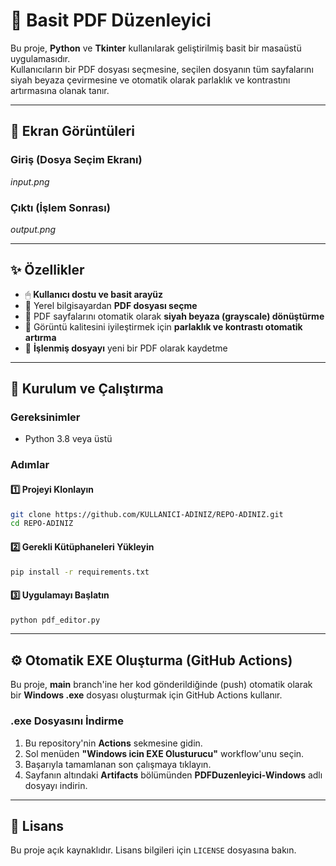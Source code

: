 # 📝 Basit PDF Düzenleyici

Bu proje, **Python** ve **Tkinter** kullanılarak geliştirilmiş basit bir masaüstü uygulamasıdır.  
Kullanıcıların bir PDF dosyası seçmesine, seçilen dosyanın tüm sayfalarını siyah beyaza çevirmesine ve otomatik olarak parlaklık ve kontrastını artırmasına olanak tanır.

---

## 📸 Ekran Görüntüleri

### Giriş (Dosya Seçim Ekranı)
*input.png*

### Çıktı (İşlem Sonrası)
*output.png*

---

## ✨ Özellikler

- 🖱 **Kullanıcı dostu ve basit arayüz**  
- 📂 Yerel bilgisayardan **PDF dosyası seçme**  
- 🖤 PDF sayfalarını otomatik olarak **siyah beyaza (grayscale) dönüştürme**  
- 🌟 Görüntü kalitesini iyileştirmek için **parlaklık ve kontrastı otomatik artırma**  
- 💾 **İşlenmiş dosyayı** yeni bir PDF olarak kaydetme  

---

## 🚀 Kurulum ve Çalıştırma

### Gereksinimler
- Python 3.8 veya üstü  

### Adımlar

#### 1️⃣ Projeyi Klonlayın
```bash
git clone https://github.com/KULLANICI-ADINIZ/REPO-ADINIZ.git
cd REPO-ADINIZ
```

#### 2️⃣ Gerekli Kütüphaneleri Yükleyin
```bash
pip install -r requirements.txt
```

#### 3️⃣ Uygulamayı Başlatın
```bash
python pdf_editor.py
```

---

## ⚙️ Otomatik EXE Oluşturma (GitHub Actions)

Bu proje, **main** branch'ine her kod gönderildiğinde (push) otomatik olarak bir **Windows .exe** dosyası oluşturmak için GitHub Actions kullanır.  

### .exe Dosyasını İndirme
1. Bu repository'nin **Actions** sekmesine gidin.  
2. Sol menüden **"Windows icin EXE Olusturucu"** workflow'unu seçin.  
3. Başarıyla tamamlanan son çalışmaya tıklayın.  
4. Sayfanın altındaki **Artifacts** bölümünden **PDFDuzenleyici-Windows** adlı dosyayı indirin.  

---

## 📜 Lisans
Bu proje açık kaynaklıdır. Lisans bilgileri için `LICENSE` dosyasına bakın.
